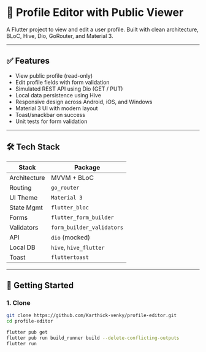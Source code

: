 # 🧑 Profile Editor with Public Viewer

A Flutter project to view and edit a user profile. Built with clean architecture, BLoC, Hive, Dio, GoRouter, and Material 3.

---

## ✅ Features

- View public profile (read-only)
- Edit profile fields with form validation
- Simulated REST API using Dio (GET / PUT)
- Local data persistence using Hive
- Responsive design across Android, iOS, and Windows
- Material 3 UI with modern layout
- Toast/snackbar on success
- Unit tests for form validation

---

## 🛠 Tech Stack

| Stack       | Package                          |
|-------------|----------------------------------|
| Architecture | MVVM + BLoC                      |
| Routing     | `go_router`                      |
| UI Theme    | `Material 3`                     |
| State Mgmt  | `flutter_bloc`                   |
| Forms       | `flutter_form_builder`           |
| Validators  | `form_builder_validators`        |
| API         | `dio` (mocked)                   |
| Local DB    | `hive`, `hive_flutter`           |
| Toast       | `fluttertoast`                   |

---

## 🚀 Getting Started

### 1. Clone

```bash
git clone https://github.com/Karthick-venky/profile-editor.git
cd profile-editor

flutter pub get
flutter pub run build_runner build --delete-conflicting-outputs
flutter run
